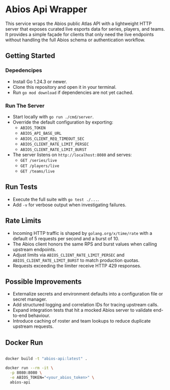 # Abios Api Wrapper

This service wraps the Abios public Atlas API with a lightweight HTTP server that exposes curated live esports data for series, players, and teams. It provides a simple façade for clients that only need the live endpoints without handling the full Abios schema or authentication workflow.

## Getting Started

### Depedencipes
- Install Go 1.24.3 or newer.
- Clone this repository and open it in your terminal.
- Run `go mod download` if dependencies are not yet cached.

### Run The Server
- Start locally with `go run ./cmd/server`.
- Override the default configuration by exporting:
  - `ABIOS_TOKEN`
  - `ABIOS_API_BASE_URL`
  - `ABIOS_CLIENT_REQ_TIMEOUT_SEC`
  - `ABIOS_CLIENT_RATE_LIMIT_PERSEC`
  - `ABIOS_CLIENT_RATE_LIMIT_BURST`
- The server listens on `http://localhost:8080` and serves:
  - `GET /series/live`
  - `GET /players/live`
  - `GET /teams/live`

## Run Tests
- Execute the full suite with `go test ./...`.
- Add `-v` for verbose output when investigating failures.

## Rate Limits
- Incoming HTTP traffic is shaped by `golang.org/x/time/rate` with a default of 5 requests per second and a burst of 10.
- The Abios client honors the same RPS and burst values when calling upstream endpoints.
- Adjust limits via `ABIOS_CLIENT_RATE_LIMIT_PERSEC` and `ABIOS_CLIENT_RATE_LIMIT_BURST` to match production quotas.
- Requests exceeding the limiter receive HTTP 429 responses.

## Possible Improvements
- Externalize secrets and environment defaults into a configuration file or secret manager.
- Add structured logging and correlation IDs for tracing upstream calls.
- Expand integration tests that hit a mocked Abios server to validate end-to-end behaviour.
- Introduce caching of roster and team lookups to reduce duplicate upstream requests.

## Docker Run 

```bash

docker build -t "abios-api:latest" .

docker run --rm -it \
  -p 8080:8080 \
  -e ABIOS_TOKEN="<your_abios_token>" \
  abios-api

```

